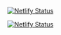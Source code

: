 [![Netlify Status](https://api.netlify.com/api/v1/badges/f1bc1441-5ccb-46e3-a8dd-27b2bccbc79a/deploy-status)](https://app.netlify.com/sites/notesmith/deploys)

[![Netlify Status](https://api.netlify.com/api/v1/badges/d404890f-5fe9-4b65-b29e-6ed7742f5935/deploy-status)](https://app.netlify.com/sites/notesmith/deploys)